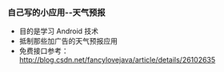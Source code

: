 ### 自己写的小应用--天气预报

- 目的是学习 Android 技术
- 抵制那些加广告的天气预报应用
- 免费接口参考：http://blog.csdn.net/fancylovejava/article/details/26102635